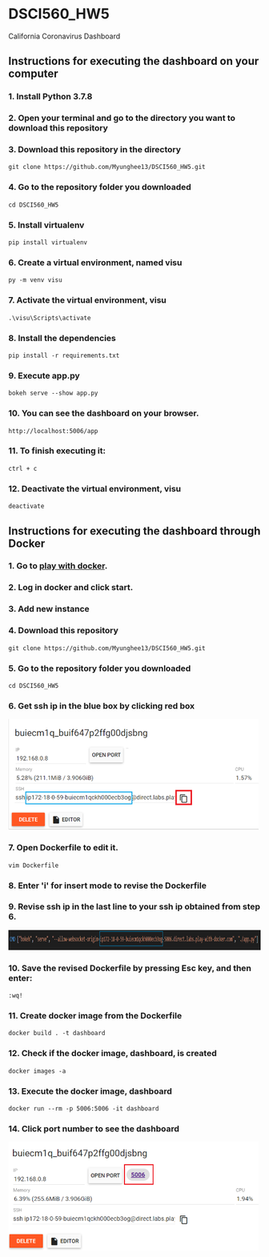 # DSCI560_HW5
California Coronavirus Dashboard

## Instructions for executing the dashboard on your computer
### 1. Install Python 3.7.8
### 2. Open your terminal and go to the directory you want to download this repository
### 3. Download this repository in the directory
```
git clone https://github.com/Myunghee13/DSCI560_HW5.git
```
### 4. Go to the repository folder you downloaded 
```
cd DSCI560_HW5
```
### 5. Install virtualenv
```
pip install virtualenv
```
### 6. Create a virtual environment, named visu
```
py -m venv visu
```
### 7. Activate the virtual environment, visu
```
.\visu\Scripts\activate
```
### 8. Install the dependencies
```
pip install -r requirements.txt
```
### 9. Execute app.py
```
bokeh serve --show app.py
```
### 10. You can see the dashboard on your browser.
```
http://localhost:5006/app
```
### 11. To finish executing it:
```
ctrl + c
```
### 12. Deactivate the virtual environment, visu
```
deactivate
```
## Instructions for executing the dashboard through Docker
### 1. Go to [play with docker](https://labs.play-with-docker.com/).
### 2. Log in docker and click start.
### 3. Add new instance
### 4.  Download this repository
```
git clone https://github.com/Myunghee13/DSCI560_HW5.git
```
### 5. Go to the repository folder you downloaded 
```
cd DSCI560_HW5
```
### 6. Get ssh ip in the blue box by clicking red box
<p align="left">
    <img src="screenshot1.png" width="500px"/>
</p>

### 7. Open Dockerfile to edit it.
```
vim Dockerfile
```
### 8. Enter 'i' for insert mode to revise the Dockerfile
### 9. Revise ssh ip in the last line to your ssh ip obtained from step 6.
<p align="center">
    <img src="screenshot2.png" width="1200px" height="40px"/>
</p>

### 10. Save the revised Dockerfile by pressing Esc key, and then enter:
```
:wq!
```
### 11. Create docker image from the Dockerfile
```
docker build . -t dashboard
```
### 12. Check if the docker image, dashboard, is created
```
docker images -a
```
### 13. Execute the docker image, dashboard 
```
docker run --rm -p 5006:5006 -it dashboard
```
### 14. Click port number to see the dashboard
<p align="left">
    <img src="screenshot3.png" width="500px"/>
</p>
